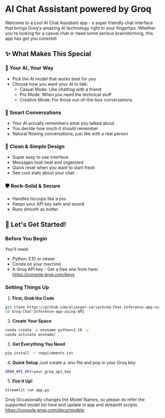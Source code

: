 # AI Chat Assistant powered by Groq

Welcome to a cool AI Chat Assistant app - a super friendly chat interface that brings Groq's amazing AI technology right to your fingertips. Whether you're looking for a casual chat or need some serious brainstorming, this app has got you covered!

## ✨ What Makes This Special

### 🤖 Your AI, Your Way
- Pick the AI model that works best for you
- Choose how you want your AI to talk:
  - Casual Mode: Like chatting with a friend
  - Pro Mode: When you need the technical stuff
  - Creative Mode: For those out-of-the-box conversations

### 🧠 Smart Conversations
- Your AI actually remembers what you talked about
- You decide how much it should remember
- Natural flowing conversations, just like with a real person

### 💫 Clean & Simple Design
- Super easy to use interface
- Messages look neat and organized
- Quick reset when you want to start fresh
- See cool stats about your chat

### 🛡️ Rock-Solid & Secure
- Handles hiccups like a pro
- Keeps your API key safe and sound
- Runs smooth as butter

## 🚀 Let's Get Started!

### Before You Begin
You'll need:
- Python 3.10 or newer
- Conda on your machine
- A Groq API key - Get a free one from here: https://console.groq.com/keys

### Setting Things Up

1. **First, Grab the Code**
```bash
git clone https://github.com/aliasgar-saria/Groq-Chat-Inference-app-using-API
cd Groq-Chat-Inference-app-using-API
```

2. **Create Your Space**
```bash
conda create -p envname python=3.10 -y
conda activate envname/
```

3. **Get Everything You Need**
```bash
pip install -r requirements.txt
```

4. **Quick Setup**
Just create a .env file and pop in your Groq key:
```bash
GROQ_API_KEY=your_groq_api_key
```

5. **Fire It Up!**
```bash
streamlit run app.py
```

Groq Occasionally changes the Model Names, so please do refer the supported model list here and update in app and streamlit scripts
https://console.groq.com/docs/models
